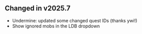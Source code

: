 ## Changed in v2025.7

* Undermine: updated some changed quest IDs (thanks ywi!)
* Show ignored mobs in the LDB dropdown

